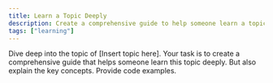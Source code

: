 ```yaml
---
title: Learn a Topic Deeply
description: Create a comprehensive guide to help someone learn a topic deeply, including key concepts, resources, and practical applications.
tags: ["learning"]
---
```


Dive deep into the topic of [Insert topic here]. Your task is to create a comprehensive guide that helps someone learn this topic deeply. But also explain the key concepts. Provide code examples.
